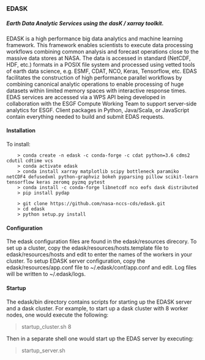 ### EDASK

##### Earth Data Analytic Services using the dasK / xarray toolkit.

EDASK is a high performance big data analytics and machine learning framework. This framework enables scientists to execute data processing workflows combining common analysis and forecast operations close to the massive data stores at NASA. The data is accessed in standard (NetCDF, HDF, etc.) formats in a POSIX file system and processed using vetted tools of earth data science, e.g. ESMF, CDAT, NCO, Keras, Tensorflow, etc.  EDAS facilitates the construction of high performance parallel workflows by combining canonical analytic operations to enable processing of huge datasets within limited memory spaces with interactive response times. EDAS services are accessed via a WPS API being developed in collaboration with the ESGF Compute Working Team to support server-side analytics for ESGF. Client packages in Python, Java/Scala, or JavaScript contain everything needed to build and submit EDAS requests.   

#### Installation

To install:
```
    > conda create -n edask -c conda-forge -c cdat python=3.6 cdms2 cdutil cdtime vcs
    > conda activate edask
    > conda install xarray matplotlib scipy bottleneck paramiko netCDF4 defusedxml python-graphviz bokeh pyparsing pillow scikit-learn tensorflow keras zeromq pyzmq pytest
    > conda install -c conda-forge libnetcdf nco eofs dask distributed
    > pip install pydap
    
    > git clone https://github.com/nasa-nccs-cds/edask.git
    > cd edask
    > python setup.py install

```

#### Configuration

The edask configuration files are found in the edask/resources direcory.
To set up a cluster, copy the edask/resources/hosts.template file to edask/resources/hosts and edit to enter the names of the workers in your cluster.
To setup EDASK server configuration, copy the edask/resources/app.conf file to ~/.edask/conf/app.conf and edit.
Log files will be written to ~/.edask/logs.

#### Startup

The edask/bin directory contains scripts for starting up the EDASK server and a dask cluster.  For example, to start up a dask cluster with 8 worker nodes, one would execute the following:

> startup_cluster.sh 8

Then in a separate shell one would start up the EDAS server by executing:

> startup_server.sh
